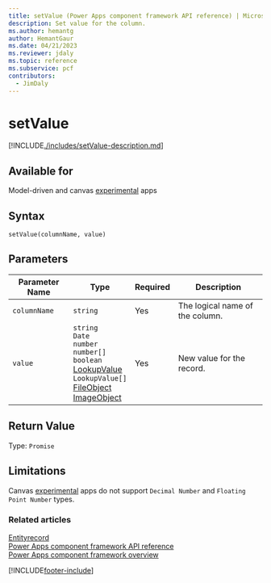 ```yaml
---
title: setValue (Power Apps component framework API reference) | Microsoft Docs
description: Set value for the column.
ms.author: hemantg
author: HemantGaur
ms.date: 04/21/2023
ms.reviewer: jdaly
ms.topic: reference
ms.subservice: pcf
contributors:
  - JimDaly
---
```


# setValue

[!INCLUDE[./includes/setValue-description.md](./includes/setValue-description.md)]

## Available for

Model-driven and canvas [experimental](../../../../maker/canvas-apps/working-with-experimental-preview.md#feature-roll-out-stages) apps

## Syntax

`setValue(columnName, value)`

## Parameters

|Parameter Name |Type| Required | Description|
|----|----|----|----|
| `columnName`|`string`| Yes| The logical name of the column.|
| `value`|`string`<br />`Date`<br />`number`<br />`number[]`<br />`boolean`<br />[LookupValue](./../lookupvalue.md)<br />`LookupValue[]`<br />[FileObject](./../fileobject.md)<br />[ImageObject](./../imageobject.md)| Yes      | New value for the record. |

## Return Value

Type: `Promise`

## Limitations

Canvas [experimental](../../../../maker/canvas-apps/working-with-experimental-preview.md#feature-roll-out-stages) apps do not support `Decimal Number` and `Floating Point Number` types.

### Related articles

[Entityrecord](../entityrecord.md)<br/>
[Power Apps component framework API reference](../../reference/index.md)<br/>
[Power Apps component framework overview](../../overview.md)

[!INCLUDE[footer-include](../../../../includes/footer-banner.md)]

